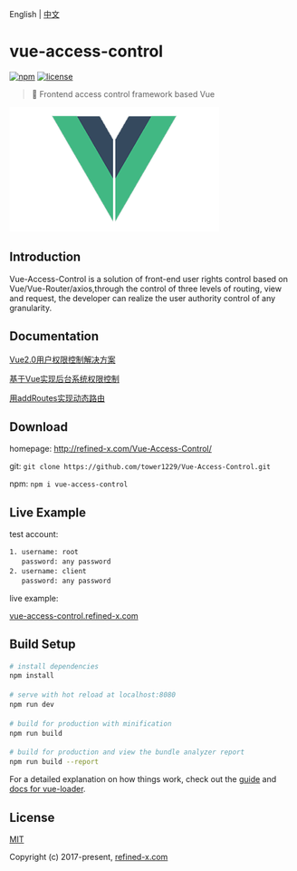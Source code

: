 English | [中文](README_CN.md)

# vue-access-control

[![npm](https://img.shields.io/npm/v/vue-access-control.svg)](https://www.npmjs.com/package/vue-access-control/)  [![license](https://img.shields.io/github/license/tower1229/Vue-Access-Control.svg)]()

> :gem: Frontend access control framework based Vue

![logo](https://github.com/tower1229/tower1229.github.io/raw/master/asset/vsc-logo.png)

## Introduction

Vue-Access-Control is a solution of front-end user rights control based on Vue/Vue-Router/axios,through the control of three levels of routing, view and request, the developer can realize the user authority control of any granularity.

## Documentation

[Vue2.0用户权限控制解决方案](http://refined-x.com/2017/11/28/Vue2.0%E7%94%A8%E6%88%B7%E6%9D%83%E9%99%90%E6%8E%A7%E5%88%B6%E8%A7%A3%E5%86%B3%E6%96%B9%E6%A1%88/)

[基于Vue实现后台系统权限控制](http://refined-x.com/2017/08/29/%E5%9F%BA%E4%BA%8EVue%E5%AE%9E%E7%8E%B0%E5%90%8E%E5%8F%B0%E7%B3%BB%E7%BB%9F%E6%9D%83%E9%99%90%E6%8E%A7%E5%88%B6/)

[用addRoutes实现动态路由](http://refined-x.com/2017/09/01/%E7%94%A8addRoutes%E5%AE%9E%E7%8E%B0%E5%8A%A8%E6%80%81%E8%B7%AF%E7%94%B1/)

## Download

homepage: http://refined-x.com/Vue-Access-Control/

git: `git clone https://github.com/tower1229/Vue-Access-Control.git`

npm: `npm i vue-access-control`


## Live Example

test account:

``` bash
1. username: root
   password: any password
2. username: client
   password: any password
```

live example:

[vue-access-control.refined-x.com](http://vue-access-control.refined-x.com/)

## Build Setup

``` bash
# install dependencies
npm install

# serve with hot reload at localhost:8080
npm run dev

# build for production with minification
npm run build

# build for production and view the bundle analyzer report
npm run build --report
```

For a detailed explanation on how things work, check out the [guide](http://vuejs-templates.github.io/webpack/) and [docs for vue-loader](http://vuejs.github.io/vue-loader).

## License

[MIT](http://opensource.org/licenses/MIT)

Copyright (c) 2017-present, [refined-x.com](http://refined-x.com)

